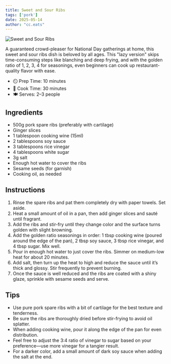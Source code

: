 ```yaml
---
title: Sweet and Sour Ribs 
tags: ['pork']
date: 2025-05-14
author: "cc.eats"
---
```


![Sweet and Sour Ribs](/pix/tangcupaigu.jpg)

A guaranteed crowd-pleaser for National Day gatherings at home, this sweet and sour ribs dish is beloved by all ages. This "lazy version" skips time-consuming steps like blanching and deep frying, and with the golden ratio of 1, 2, 3, 4 for seasonings, even beginners can cook up restaurant-quality flavor with ease.

- ⏲️ Prep Time: 10 minutes  
- 🍳 Cook Time: 30 minutes  
- 🍽️ Serves: 2–3 people

## Ingredients

- 500g pork spare ribs (preferably with cartilage)
- Ginger slices
- 1 tablespoon cooking wine (15ml)
- 2 tablespoons soy sauce
- 3 tablespoons rice vinegar
- 4 tablespoons white sugar
- 3g salt
- Enough hot water to cover the ribs
- Sesame seeds (for garnish)
- Cooking oil, as needed

## Instructions

1. Rinse the spare ribs and pat them completely dry with paper towels. Set aside.
2. Heat a small amount of oil in a pan, then add ginger slices and sauté until fragrant.
3. Add the ribs and stir-fry until they change color and the surface turns golden with slight browning.
4. Add the golden ratio seasonings in order: 1 tbsp cooking wine (poured around the edge of the pan), 2 tbsp soy sauce, 3 tbsp rice vinegar, and 4 tbsp sugar. Mix well.
5. Pour in enough hot water to just cover the ribs. Simmer on medium-low heat for about 20 minutes.
6. Add salt, then turn up the heat to high and reduce the sauce until it’s thick and glossy. Stir frequently to prevent burning.
7. Once the sauce is well reduced and the ribs are coated with a shiny glaze, sprinkle with sesame seeds and serve.

## Tips

- Use pure pork spare ribs with a bit of cartilage for the best texture and tenderness.
- Be sure the ribs are thoroughly dried before stir-frying to avoid oil splatter.
- When adding cooking wine, pour it along the edge of the pan for even distribution.
- Feel free to adjust the 3:4 ratio of vinegar to sugar based on your preference—use more vinegar for a tangier result.
- For a darker color, add a small amount of dark soy sauce when adding the salt at the end.

